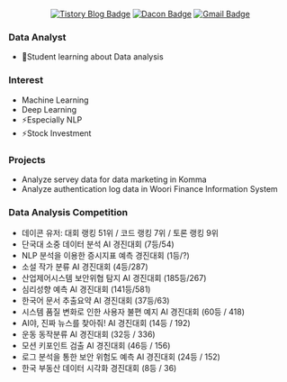 <!--
**136ha/136ha** is a ✨ _special_ ✨ repository because its `README.md` (this file) appears on your GitHub profile.

Here are some ideas to get you started:

- 🔭 I’m currently working on ...
- 🌱 I’m currently learning ...
- 👯 I’m looking to collaborate on ...
- 🤔 I’m looking for help with ...
- 💬 Ask me about ...
- 📫 How to reach me: ...
- 😄 Pronouns: ...
- ⚡ Fun fact: ...
-->


<div align=center>

[![Tistory Blog Badge](http://img.shields.io/badge/-Tistory%20blog-black?style=flat-square&logo=tistory&link=https://tfrecord.tistory.com/)](https://tfrecord.tistory.com/) 
[![Dacon Badge](https://img.shields.io/badge/-Dacon-blue?style=flat-square&logo=dacon&logoColor=white&link=https://https://dacon.io/myprofile/406888/home/)](https://dacon.io/myprofile/406888/home/)
[![Gmail Badge](https://img.shields.io/badge/-Gmail-d14836?style=flat-square&logo=Gmail&logoColor=white&link=mailto:requests.selenium@gmail.com)](mailto:requests.selenium@gmail.com)
</div>

### Data Analyst
- 🌱Student learning about Data analysis

</div>
</div>

### Interest
- Machine Learning
- Deep Learning
- ⚡Especially NLP
- ⚡Stock Investment

</div>
</div>

### Projects
- Analyze servey data for data marketing in Komma
- Analyze authentication log data in Woori Finance Information System

</div>
</div>

### Data Analysis Competition
- 데이콘 유저: 대회 랭킹 51위 / 코드 랭킹 7위 / 토론 랭킹 9위
- 단국대 소중 데이터 분석 AI 경진대회 (7등/54)
- NLP 분석을 이용한 증시지표 예측 경진대회 (1등/?)
- 소설 작가 분류 AI 경진대회 (4등/287)
- 산업제어시스템 보안위협 탐지 AI 경진대회 (185등/267)
- 심리성향 예측 AI 경진대회 (141등/581)
- 한국어 문서 추출요약 AI 경진대회 (37등/63)
- 시스템 품질 변화로 인한 사용자 불편 예지 AI 경진대회 (60등 / 418)
- AI야, 진짜 뉴스를 찾아줘! AI 경진대회 (14등 / 192)
- 운동 동작분류 AI 경진대회 (32등 / 336)
- 모션 키포인트 검출 AI 경진대회 (46등 / 156)
- 로그 분석을 통한 보안 위험도 예측 AI 경진대회 (24등 / 152)
- 한국 부동산 데이터 시각화 경진대회 (8등 / 36)
